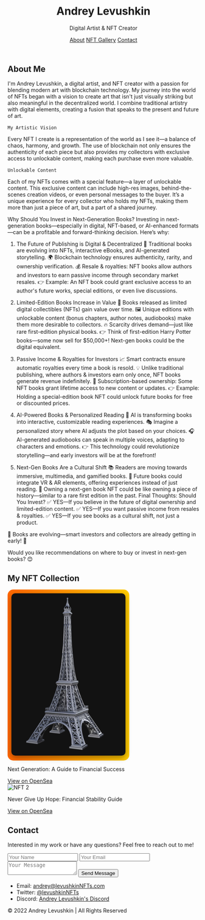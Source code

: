 
<html lang="en">
<head>
  <meta charset="UTF-8">
  <meta name="viewport" content="width=device-width, initial-scale=1.0">
  <meta http-equiv="X-UA-Compatible" content="ie=edge">
  <meta name="description" content="Andrey Levushkin - Digital Artist & NFT Creator. Explore my unique NFT collection and reach out for inquiries.">
  <meta name="keywords" content="Andrey Levushkin, NFT, Digital Art, Portfolio, Blockchain Art">
  <meta property="og:title" content="Levushkin NFTs - Portfolio">
  <meta property="og:description" content="Explore my unique NFT collection. Digital art powered by blockchain technology.">
  <meta property="og:image" content="link_to_image.jpg">
  <title>Levushkin NFTs - Portfolio</title>
  <link rel="stylesheet" href="styles.css">
  <link href="https://fonts.googleapis.com/css2?family=Poppins:wght@300;400;600&display=swap" rel="stylesheet">
</head>
<body>
  <!-- HEADER -->
  <header>
    <div class="container">
      <h1>Andrey Levushkin</h1>
      <p>Digital Artist & NFT Creator</p>
      <nav>
        <a href="#about">About</a>
        <a href="#nft-gallery">NFT Gallery</a>
        <a href="#contact">Contact</a>
      </nav>
    </div>
  </header>

  <!-- ABOUT SECTION -->
<section id="about">
  <div class="container">
    <h2>About Me</h2>
    <p>I'm Andrey Levushkin, a digital artist, and NFT creator with a passion for blending modern art with blockchain technology. My journey into the world of NFTs began with a vision to create art that isn't just visually striking but also meaningful in the decentralized world. I combine traditional artistry with digital elements, creating a fusion that speaks to the present and future of art.</p>
    
    My Artistic Vision
    
   Every NFT I create is a representation of the world as I see it—a balance of chaos, harmony, and growth. The use of blockchain not only ensures the authenticity of each piece but also provides my collectors with exclusive access to unlockable content, making each purchase even more valuable.
    
    Unlockable Content 
  
  Each of my NFTs comes with a special feature—a layer of unlockable content. This exclusive content can include high-res images, behind-the-scenes creation videos, or even personal messages to the buyer. It’s a unique experience for every collector who holds my NFTs, making them more than just a piece of art, but a part of a shared journey.

 
  
  Why Should You Invest in Next-Generation Books?
Investing in next-generation books—especially in digital, NFT-based, or AI-enhanced formats—can be a profitable and forward-thinking decision. Here’s why:

1. The Future of Publishing is Digital & Decentralized
📖 Traditional books are evolving into NFTs, interactive eBooks, and AI-generated storytelling.
🌍 Blockchain technology ensures authenticity, rarity, and ownership verification.
💰 Resale & royalties: NFT books allow authors and investors to earn passive income through secondary market resales.
👉 Example: An NFT book could grant exclusive access to an author's future works, special editions, or even live discussions.

2. Limited-Edition Books Increase in Value
🚀 Books released as limited digital collectibles (NFTs) gain value over time.
🖼️ Unique editions with unlockable content (bonus chapters, author notes, audiobooks) make them more desirable to collectors.
🔥 Scarcity drives demand—just like rare first-edition physical books.
👉 Think of first-edition Harry Potter books—some now sell for $50,000+! Next-gen books could be the digital equivalent.

3. Passive Income & Royalties for Investors
📈 Smart contracts ensure automatic royalties every time a book is resold.
💡 Unlike traditional publishing, where authors & investors earn only once, NFT books generate revenue indefinitely.
🌟 Subscription-based ownership: Some NFT books grant lifetime access to new content or updates.
👉 Example: Holding a special-edition book NFT could unlock future books for free or discounted prices.

4. AI-Powered Books & Personalized Reading
🤖 AI is transforming books into interactive, customizable reading experiences.
🎭 Imagine a personalized story where AI adjusts the plot based on your choices.
🎧 AI-generated audiobooks can speak in multiple voices, adapting to characters and emotions.
👉 This technology could revolutionize storytelling—and early investors will be at the forefront!

5. Next-Gen Books Are a Cultural Shift
📚 Readers are moving towards immersive, multimedia, and gamified books.
🔮 Future books could integrate VR & AR elements, offering experiences instead of just reading.
💎 Owning a next-gen book NFT could be like owning a piece of history—similar to a rare first edition in the past.
Final Thoughts: Should You Invest?
✅ YES—If you believe in the future of digital ownership and limited-edition content.
✅ YES—If you want passive income from resales & royalties.
✅ YES—If you see books as a cultural shift, not just a product.

📢 Books are evolving—smart investors and collectors are already getting in early! 🚀

Would you like recommendations on where to buy or invest in next-gen books? 😊
  </div>
</section>





 <!-- NFT GALLERY -->
<section id="nft-gallery">
  <div class="container">
    <h2>My NFT Collection</h2>
    <div class="nft-items">
      <div class="nft-item">
        <div style="display: inline-block; padding: 10px; background: linear-gradient(to right, #ff6600, #ffcc00); border-radius: 15px;">
  <img src="nft-image1.jpg" alt="NFT"
       style="width: 300px; border-radius: 10px; box-shadow: 0px 5px 15px rgba(0, 0, 0, 0.4);">
</div>
        <p>Next Generation: A Guide to Financial Success</p>
        <a href="https://opensea.io/assets/ethereum/0x495f947276749ce646f68ac8c248420045cb7b5e/100782291747232641963229273805244904868544924327059616559895021881054654891095" target="_blank">View on OpenSea</a>
      </div>
      <div class="nft-item">
        <!-- Путь ко второму изображению -->
        <img src="images/nft-image2.jpg" alt="NFT 2">
        <p>Never Give Up Hope: Financial Stability Guide</p>
        <a href="https://opensea.io/assets/ethereum/0x495f947276749ce646f68ac8c248420045cb7b5e/100782291747232641963229273805244904868544924327059616559895021892049771168855" target="_blank">View on OpenSea</a>
      </div>
    </div>
  </div>
</section>




  <!-- CONTACT SECTION -->
  <section id="contact">
    <div class="container">
      <h2>Contact</h2>
      <p>Interested in my work or have any questions? Feel free to reach out to me!</p>
      <!-- Contact Form -->
      <form action="submit_form.php" method="POST" class="contact-form">
        <input type="text" name="name" placeholder="Your Name" required>
        <input type="email" name="email" placeholder="Your Email" required>
        <textarea name="message" placeholder="Your Message" required></textarea>
        <button type="submit">Send Message</button>
      </form> 
      <ul>
        <li>Email: <a href="mailto:levka0091@gmail.com">andrey@levushkinNFTs.com</a></li>
        <li>Twitter: <a href="https://twitter.com/levushkinNFTs" target="_blank">@levushkinNFTs</a></li>
        <li>Discord: <a href="https://discord.com/andreylevushkin" target="_blank">Andrey Levushkin's Discord</a></li>
      </ul>
    </div>
  </section>

  <!-- FOOTER -->
  <footer>
    <p>&copy; 2022 Andrey Levushkin | All Rights Reserved</p>
  </footer>

  <script src="script.js"></script>
</body>
</html>

